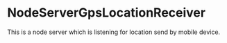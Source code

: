 # NodeServerGpsLocationReceiver
This is a node server which is listening for location send by mobile device. 
